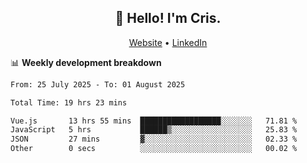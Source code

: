 
<h2 align="center">👋 Hello! I'm Cris.</h2>
<p align="center">
  <a href="https://www.criscunas.dev">Website</a> •
  <a href="https://www.linkedin.com/in/cristophercunas/">LinkedIn</a> 
</p>


📊 **Weekly development breakdown**
<!--START_SECTION:waka-->

```txt
From: 25 July 2025 - To: 01 August 2025

Total Time: 19 hrs 23 mins

Vue.js       13 hrs 55 mins  ██████████████████░░░░░░░   71.81 %
JavaScript   5 hrs           ██████▒░░░░░░░░░░░░░░░░░░   25.83 %
JSON         27 mins         ▓░░░░░░░░░░░░░░░░░░░░░░░░   02.33 %
Other        0 secs          ░░░░░░░░░░░░░░░░░░░░░░░░░   00.02 %
```

<!--END_SECTION:waka-->
